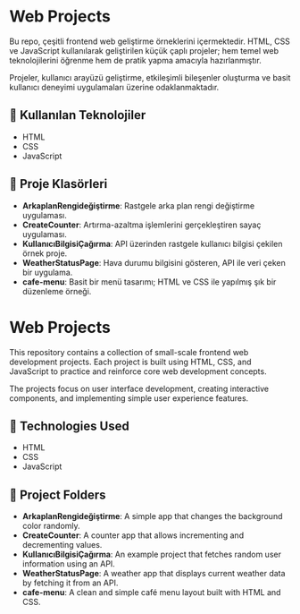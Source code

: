 # Web Projects

Bu repo, çeşitli frontend web geliştirme örneklerini içermektedir. HTML, CSS ve JavaScript kullanılarak geliştirilen küçük çaplı projeler; hem temel web teknolojilerini öğrenme hem de pratik yapma amacıyla hazırlanmıştır.

Projeler, kullanıcı arayüzü geliştirme, etkileşimli bileşenler oluşturma ve basit kullanıcı deneyimi uygulamaları üzerine odaklanmaktadır.

## 🧰 Kullanılan Teknolojiler

- HTML
- CSS
- JavaScript


## 📁 Proje Klasörleri

- **ArkaplanRengideğiştirme**: Rastgele arka plan rengi değiştirme uygulaması.
- **CreateCounter**: Artırma-azaltma işlemlerini gerçekleştiren sayaç uygulaması.
- **KullanıcıBilgisiÇağırma**: API üzerinden rastgele kullanıcı bilgisi çekilen örnek proje.
- **WeatherStatusPage**: Hava durumu bilgisini gösteren, API ile veri çeken bir uygulama.
- **cafe-menu**: Basit bir menü tasarımı; HTML ve CSS ile yapılmış şık bir düzenleme örneği.

# Web Projects

This repository contains a collection of small-scale frontend web development projects. Each project is built using HTML, CSS, and JavaScript to practice and reinforce core web development concepts.

The projects focus on user interface development, creating interactive components, and implementing simple user experience features.

## 🧰 Technologies Used

- HTML  
- CSS  
- JavaScript  

## 📁 Project Folders

- **ArkaplanRengideğiştirme**: A simple app that changes the background color randomly.
- **CreateCounter**: A counter app that allows incrementing and decrementing values.
- **KullanıcıBilgisiÇağırma**: An example project that fetches random user information using an API.
- **WeatherStatusPage**: A weather app that displays current weather data by fetching it from an API.
- **cafe-menu**: A clean and simple café menu layout built with HTML and CSS.
